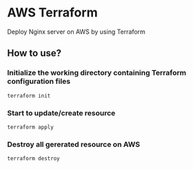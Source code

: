 # AWS Terraform
Deploy Nginx server on AWS by using Terraform

## How to use?

### Initialize the working directory containing Terraform configuration files
```
terraform init
```

### Start to update/create resource
```
terraform apply
```

### Destroy all gererated resource on AWS
```
terraform destroy
```
